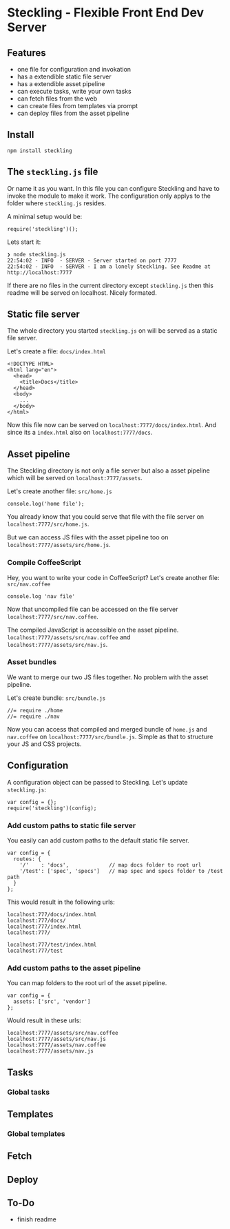 # Steckling - Flexible Front End Dev Server

## Features

- one file for configuration and invokation
- has a extendible static file server
- has a extendible asset pipeline
- can execute tasks, write your own tasks
- can fetch files from the web
- can create files from templates via prompt
- can deploy files from the asset pipeline

## Install

    npm install steckling

## The `steckling.js` file

Or name it as you want. In this file you can configure Steckling and have to invoke the module to
make it work. The configuration only applys to the folder where `steckling.js` resides. 

A minimal setup would be:

    require('steckling')();

Lets start it:

    ❯ node steckling.js
    22:54:02 - INFO  - SERVER - Server started on port 7777
    22:54:02 - INFO  - SERVER - I am a lonely Steckling. See Readme at http://localhost:7777

If there are no files in the current directory except `steckling.js` then this readme will be
served on localhost. Nicely formated.

## Static file server

The whole directory you started `steckling.js` on will be served as a static file server.

Let's create a file: `docs/index.html`

    <!DOCTYPE HTML>
    <html lang="en">
      <head>
        <title>Docs</title>
      </head>
      <body>
        ...
      </body>
    </html>

Now this file now can be served on `localhost:7777/docs/index.html`. And since its a
`index.html` also on `localhost:7777/docs`.

## Asset pipeline

The Steckling directory is not only a file server but also a asset pipeline which will be served on
`localhost:7777/assets`.

Let's create another file: `src/home.js`

    console.log('home file');

You already know that you could serve that file with the file server on `localhost:7777/src/home.js`.

But we can access JS files with the asset pipeline too on `localhost:7777/assets/src/home.js`.

### Compile CoffeeScript

Hey, you want to write your code in CoffeeScript? Let's create another file: `src/nav.coffee`

    console.log 'nav file'

Now that uncompiled file can be accessed on the file server `localhost:7777/src/nav.coffee`.

The compiled JavaScript is accessible on the asset pipeline. `localhost:7777/assets/src/nav.coffee`
and `localhost:7777/assets/src/nav.js`.

### Asset bundles

We want to merge our two JS files together. No problem with the asset pipeline.

Let's create bundle: `src/bundle.js`

    //= require ./home
    //= require ./nav

Now you can access that compiled and merged bundle of `home.js` and `nav.coffee` on
`localhost:7777/src/bundle.js`. Simple as that to structure your JS and CSS projects.

## Configuration

A configuration object can be passed to Steckling. Let's update `steckling.js`:

    var config = {};
    require('steckling')(config);

### Add custom paths to static file server

You easily can add custom paths to the default static file server.

    var config = {
      routes: {
        '/'    : 'docs',             // map docs folder to root url
        '/test': ['spec', 'specs']   // map spec and specs folder to /test path
      }
    };

This would result in the following urls:

    localhost:777/docs/index.html
    localhost:777/docs/
    localhost:777/index.html
    localhost:777/

    localhost:777/test/index.html
    localhost:777/test

### Add custom paths to the asset pipeline

You can map folders to the root url of the asset pipeline.

    var config = {
      assets: ['src', 'vendor']
    };

Would result in these urls:

    localhost:7777/assets/src/nav.coffee
    localhost:7777/assets/src/nav.js
    localhost:7777/assets/nav.coffee
    localhost:7777/assets/nav.js

## Tasks
### Global tasks

## Templates
### Global templates

## Fetch

## Deploy

## To-Do

- finish readme